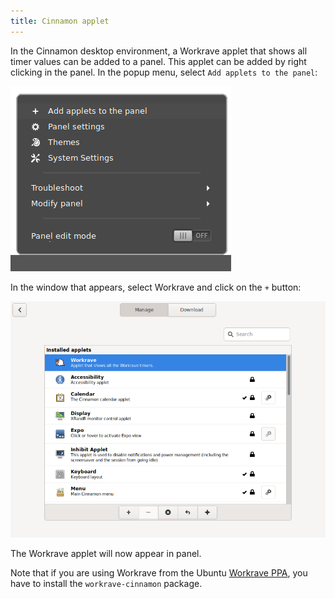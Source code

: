 ```yaml
---
title: Cinnamon applet
---
```


In the Cinnamon desktop environment, a Workrave applet that shows all timer values can be added to a panel.
This applet can be added by right clicking in the panel. In the popup menu, select `Add applets to the panel`:

![Enable Cinnamon applet](/images/screenshots/cinnamon-applet-activate-1.png#center)

In the window that appears, select Workrave and click on the `+` button:

![Enable Cinnamon applet](/images/screenshots/cinnamon-applet-activate-2.png#center)

The Workrave applet will now appear in panel.

Note that if you are using Workrave from the Ubuntu [Workrave PPA](download/ubuntu), you have to install the `workrave-cinnamon` package.
